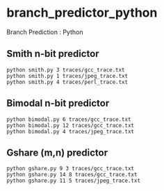 # branch_predictor_python
Branch Prediction : Python 


## Smith n-bit predictor

```
python smith.py 3 traces/gcc_trace.txt
python smith.py 1 traces/jpeg_trace.txt
python smith.py 4 traces/perl_trace.txt
```

## Bimodal n-bit predictor

```
python bimodal.py 6 traces/gcc_trace.txt
python bimodal.py 12 traces/gcc_trace.txt
python bimodal.py 4 traces/jpeg_trace.txt
```

## Gshare (m,n) predictor

```
python gshare.py 9 3 traces/gcc_trace.txt
python gshare.py 14 8 traces/gcc_trace.txt
python gshare.py 11 5 traces/jpeg_trace.txt
```